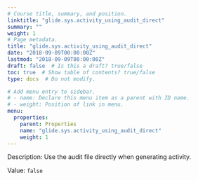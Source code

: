 ```yaml
---
# Course title, summary, and position.
linktitle: "glide.sys.activity_using_audit_direct"
summary: ""
weight: 1
# Page metadata.
title: "glide.sys.activity_using_audit_direct"
date: "2018-09-09T00:00:00Z"
lastmod: "2018-09-09T00:00:00Z"
draft: false  # Is this a draft? true/false
toc: true  # Show table of contents? true/false
type: docs  # Do not modify.

# Add menu entry to sidebar.
# - name: Declare this menu item as a parent with ID name.
# - weight: Position of link in menu.
menu:
  properties:
    parent: Properties
    name: "glide.sys.activity_using_audit_direct"
    weight: 1
---
```


Description: Use the audit file directly when generating activity.  


Value: `false`